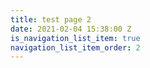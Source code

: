 ```yaml
---
title: test page 2
date: 2021-02-04 15:38:00 Z
is_navigation_list_item: true
navigation_list_item_order: 2
---
```


